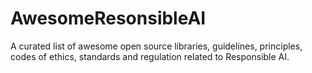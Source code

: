 # AwesomeResonsibleAI
A curated list of awesome open source libraries, guidelines, principles, codes of ethics, standards and regulation related to Responsible AI.
